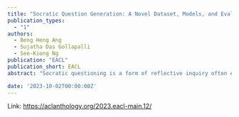 ```yaml
---
title: "Socratic Question Generation: A Novel Dataset, Models, and Evaluation"
publication_types:
  - "1"
authors:
  - Beng Heng Ang
  - Sujatha Das Gollapalli
  - See-Kiong Ng
publication: "EACL"
publication_short: EACL
abstract: "Socratic questioning is a form of reflective inquiry often employed in education to encourage critical thinking in students, and to elicit awareness of beliefs and perspectives in a subject during therapeutic counseling. Specific types of Socratic questions are employed for enabling reasoning and alternate views against the context of individual personal opinions on a topic. Socratic contexts are different from traditional question generation contexts where “answer-seeking” questions are generated against a given formal passage on a topic, narrative stories or conversations. We present SocratiQ, the first large dataset of 110K (question, context) pairs for enabling studies on Socratic Question Generation (SoQG). We provide an in-depth study on the various types of Socratic questions and present models for generating Socratic questions against a given context through prompt tuning. Our automated and human evaluation results demonstrate that our SoQG models can produce realistic, type-sensitive, human-like Socratic questions enabling potential applications in counseling and coaching."

date: '2023-10-02T00:00:00Z'
---
```

Link: https://aclanthology.org/2023.eacl-main.12/